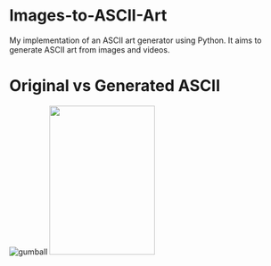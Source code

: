 # Images-to-ASCII-Art
My implementation of an ASCII art generator using Python. It aims to generate ASCII art from images and videos.

#       Original vs Generated ASCII
![gumball](https://user-images.githubusercontent.com/51715921/209464016-fa642320-b321-47e1-b2f5-dbf8b2559adb.png)
<img src="https://user-images.githubusercontent.com/51715921/209464006-a7bb18e6-69bc-43c0-a5e7-c0773fa01001.png" width="189" height="267" />
